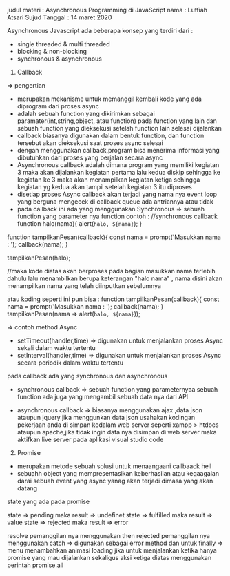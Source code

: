 
judul materi : Asynchronous Programming di JavaScript 
nama : Lutfiah Atsari Sujud
Tanggal : 14 maret 2020

Asynchronous Javascript
ada beberapa konsep yang terdiri dari :
- single threaded & multi threaded
- blocking & non-blocking
- synchronous & asynchronous

1. Callback 

=> pengertian 
- merupakan mekanisme untuk memanggil kembali kode yang ada diprogram dari proses async
- adalah sebuah function yang dikirimkan sebagai paramater(int,string,object, atau function)
pada function yang lain dan sebuah function yang dieksekusi setelah function lain selesai dijalankan
- callback biasanya digunakan dalam bentuk function, dan function tersebut akan dieksekusi
saat proses async selesai
- dengan menggunakan callback,program bisa menerima informasi yang dibutuhkan dari proses
yang berjalan secara async
- Asynchronous callback adalah dimana program yang memiliki kegiatan 3 maka akan dijalankan kegiatan pertama 
lalu kedua diskip sehingga ke kegiatan ke 3 maka akan menampilkan kegiatan ketiga sehingga kegiatan yg kedua 
akan tampil setelah kegiatan 3 itu diproses
- disetiap proses Async callback akan terjadi yang nama nya event loop yang berguna mengecek
di callback queue ada antriannya atau tidak
- pada callback ini ada yang menggunakan Synchronous => sebuah function yang parameter nya function
contoh :
//synchronous callback
function halo(nama){
    alert(`halo, ${nama}`);
}

function tampilkanPesan(callback){
    const nama = prompt('Masukkan nama : ');
    callback(nama);
}

tampilkanPesan(halo); 

//maka kode diatas akan berproses pada bagian masukkan nama terlebih dahulu lalu menambilkan 
berupa keterangan "halo nama" , nama disini akan menampilkan nama yang telah diinputkan sebelumnya

atau koding seperti ini pun bisa :
function tampilkanPesan(callback){
    const nama = prompt('Masukkan nama : ');
    callback(nama);
}
tampilkanPesan(nama => alert(`halo, ${nama}`)); 


=> contoh method Async
- setTimeout(handler,time) => digunakan untuk menjalankan proses Async sekali dalam waktu tertentu
- setInterval(handler,time) => digunakan untuk menjalankan proses Async secara periodik
dalam waktu tertentu


pada callback ada yang synchronous dan asynchronous

- synchronous callback => sebuah function yang parameternyaa sebuah function
    ada juga yang mengambil sebuah data nya dari API 

- asynchronous callback => biasanya menggunakan ajax ,data json ataupun jquery
    jika menggunkan data json usahakan kodingan pekerjaan anda di simpan kedalam web server seperti xampp > htdocs ataupun apache,jika tidak ingin data nya disimpan di web server  maka aktifkan live server pada aplikasi visual studio code

2. Promise
- merupakan metode sebuah solusi untuk menaangaani callbaack hell 
- sebuahh object yang mempresentasikan keberhasilan atau kegaagalan darai sebuah event yang async yanag akan terjadi dimasa yang akan datang

state yang ada pada promise 

state => pending maka result => undefinet 
state => fulfilled maka result => value
state => rejected maka result => error

resolve pemanggilan nya menggunakan then
rejected pemanggilan nya menggunakan catch => digunakan sebagai error method
dan untuk finally => menu menambahkan animasi loading
jika untuk menjalankan ketika hanya promise yang mau dijalankan sekaligus aksi ketiga diatas menggunakan perintah 
promise.all